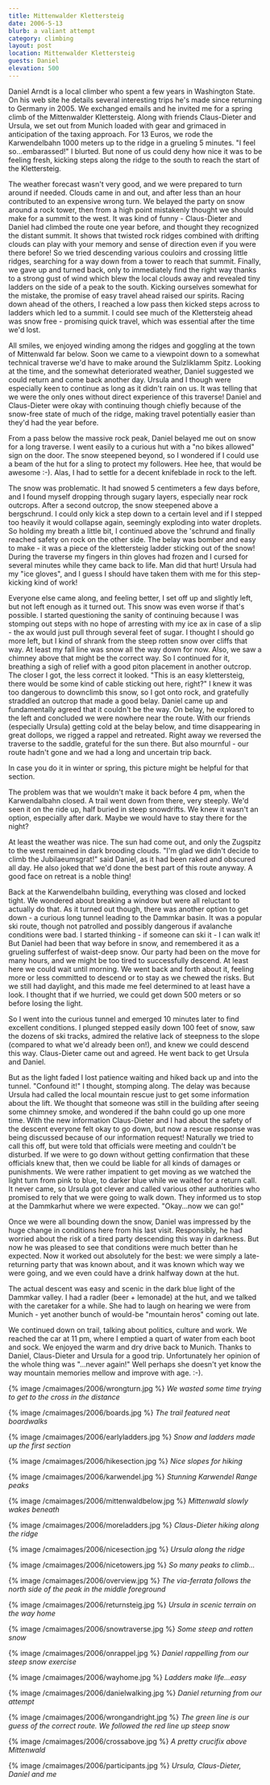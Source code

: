 ```yaml
---
title: Mittenwalder Klettersteig
date: 2006-5-13
blurb: a valiant attempt
category: climbing
layout: post
location: Mittenwalder Klettersteig
guests: Daniel
elevation: 500
---
```


Daniel Arndt is a local climber who spent a few years in Washington State. On his web site he details several interesting trips he's made since returning to Germany in 2005. We exchanged emails and he invited me for a spring climb of the Mittenwalder Klettersteig. Along with friends Claus-Dieter and Ursula, we set out from Munich loaded with gear and grimaced in anticipation of the taxing approach. For 13 Euros, we rode the Karwendelbahn 1000 meters up to the ridge in a grueling 5 minutes. "I feel so...embarassed!" I blurted. But none of us could deny how nice it was to be feeling fresh, kicking steps along the ridge to the south to reach the start of the Klettersteig.


The weather forecast wasn't very good, and we were prepared to turn around if needed. Clouds came in and out, and after less than an hour contributed to an expensive wrong turn. We belayed the party on snow around a rock tower, then from a high point mistakenly thought we should make for a summit to the west. It was kind of funny - Claus-Dieter and Daniel had climbed the route one year before, and thought they recognized the distant summit. It shows that twisted rock ridges combined with drifting clouds can play with your memory and sense of direction even if you were there before! So we tried descending various couloirs and crossing little ridges, searching for a way down from a tower to reach that summit. Finally, we gave up and turned back, only to immediately find the right way thanks to a strong gust of wind which blew the local clouds away and revealed tiny ladders on the side of a peak to the south. Kicking ourselves somewhat for the mistake, the promise of easy travel ahead raised our spirits. Racing down ahead of the others, I reached a low pass then kicked steps across to ladders which led to a summit. I could see much of the Klettersteig ahead was snow free - promising quick travel, which was essential after the time we'd lost.


All smiles, we enjoyed winding among the ridges and goggling at the town of Mittenwald far below. Soon we came to a viewpoint down to a somewhat technical traverse we'd have to make around the Sulzliklamm Spitz. Looking at the time, and the somewhat deteriorated weather, Daniel suggested we could return and come back another day. Ursula and I though were especially keen to continue as long as it didn't rain on us. It was telling that we were the only ones without direct experience of this traverse! Daniel and Claus-Dieter were okay with continuing though chiefly because of the snow-free state of much of the ridge, making travel potentially easier than they'd had the year before.


From a pass below the massive rock peak, Daniel belayed me out on snow for a long traverse. I went easily to a curious hut with a "no bikes allowed" sign on the door. The snow steepened beyond, so I wondered if I could use a beam of the hut for a sling to protect my followers. Hee hee, that would be awesome :-). Alas, I had to settle for a decent knifeblade in rock to the left.


The snow was problematic. It had snowed 5 centimeters a few days before, and I found myself dropping through sugary layers, especially near rock outcrops. After a second outcrop, the snow steepened above a bergschrund. I could only kick a step down to a certain level and if I stepped too heavily it would collapse again, seemingly exploding into water droplets. So holding my breath a little bit, I continued above the 'schrund and finally reached safety on rock on the other side. The belay was bomber and easy to make - it was a piece of the klettersteig ladder sticking out of the snow! During the traverse my fingers in thin gloves had frozen and I cursed for several minutes while they came back to life. Man did that hurt! Ursula had my "ice gloves", and I guess I should have taken them with me for this step-kicking kind of work!


Everyone else came along, and feeling better, I set off up and slightly left, but not left enough as it turned out. This snow was even worse if that's possible. I started questioning the sanity of continuing because I was stomping out steps with no hope of arresting with my ice ax in case of a slip - the ax would just pull through several feet of sugar. I thought I should go more left, but I kind of shrank from the steep rotten snow over cliffs that way. At least my fall line was snow all the way down for now. Also, we saw a chimney above that might be the correct way. So I continued for it, breathing a sigh of relief with a good piton placement in another outcrop. The closer I got, the less correct it looked. "This is an easy klettersteig, there would be some kind of cable sticking out here, right?" I knew it was too dangerous to downclimb this snow, so I got onto rock, and gratefully straddled an outcrop that made a good belay. Daniel came up and fundamentally agreed that it couldn't be the way. On belay, he explored to the left and concluded we were nowhere near the route. With our friends (especially Ursula) getting cold at the belay below, and time disappearing in great dollops, we rigged a rappel and retreated. Right away we reversed the traverse to the saddle, grateful for the sun there. But also mournful - our route hadn't gone and we had a long and uncertain trip back.


In case you do it in winter or spring, this picture might be helpful for that section.


The problem was that we wouldn't make it back before 4 pm, when the Karwendalbahn closed. A trail went down from there, very steeply. We'd seen it on the ride up, half buried in steep snowdrifts. We knew it wasn't an option, especially after dark. Maybe we would have to stay there for the night?


At least the weather was nice. The sun had come out, and only the Zugspitz to the west remained in dark brooding clouds. "I'm glad we didn't decide to climb the Jubilaeumsgrat!" said Daniel, as it had been raked and obscured all day. He also joked that we'd done the best part of this route anyway. A good face on retreat is a noble thing!


Back at the Karwendelbahn building, everything was closed and locked tight. We
wondered about breaking a window but were all reluctant to actually do that. As
it turned out though, there was another option to get down - a curious long
tunnel leading to the Dammkar basin. It was a popular ski route, though not
patrolled and possibly dangerous if avalanche conditions were bad. I started
thinking - if someone can ski it - I can walk it! But Daniel had been that way
before in snow, and remembered it as a grueling sufferfest of waist-deep snow.
Our party had been on the move for many hours, and we might be too tired to
successfully descend. At least here we could wait until morning. We went back
and forth about it, feeling more or less committed to descend or to stay as we
chewed the risks. But we still had daylight, and this made me feel determined
to at least have a look. I thought that if we hurried, we could get down 500
meters or so before losing the light.


So I went into the curious tunnel and emerged 10 minutes later to find excellent conditions. I plunged stepped easily down 100 feet of snow, saw the dozens of ski tracks, admired the relative lack of steepness to the slope (compared to what we'd already been on!), and knew we could descend this way. Claus-Dieter came out and agreed. He went back to get Ursula and Daniel.


But as the light faded I lost patience waiting and hiked back up and into the
tunnel. "Confound it!" I thought, stomping along. The delay was because Ursula
had called the local mountain rescue just to get some information about the
lift. We thought that someone was still in the building after seeing some
chimney smoke, and wondered if the bahn could go up one more time. With the new
information Claus-Dieter and I had about the safety of the descent everyone
felt okay to go down, but now a rescue response was being discussed because of
our information request! Naturally we tried to call this off, but were told
that officials were meeting and couldn't be disturbed. If we were to go down
without getting confirmation that these officials knew that, then we could be
liable for all kinds of damages or punishments. We were rather impatient to get
moving as we watched the light turn from pink to blue, to darker blue while we
waited for a return call. It never came, so Ursula got clever and called
various other authorities who promised to rely that we were going to walk down.
They informed us to stop at the Dammkarhut where we were expected. "Okay...now
we can go!"


Once we were all bounding down the snow, Daniel was impressed by the huge
change in conditions here from his last visit. Responsibly, he had worried
about the risk of a tired party descending this way in darkness. But now he was
pleased to see that conditions were much better than he expected. Now it worked
out absolutely for the best: we were simply a late-returning party that was
known about, and it was known which way we were going, and we even could have a
drink halfway down at the hut.


The actual descent was easy and scenic in the dark blue light of the Dammkar
valley. I had a radler (beer + lemonade) at the hut, and we talked with the
caretaker for a while. She had to laugh on hearing we were from Munich - yet
another bunch of would-be "mountain heros" coming out late.


We continued down on trail, talking about politics, culture and work. We
reached the car at 11 pm, where I emptied a quart of water from each boot and
sock. We enjoyed the warm and dry drive back to Munich. Thanks to Daniel,
Claus-Dieter and Ursula for a good trip. Unfortunately her opinion of the whole
thing was "...never again!" Well perhaps she doesn't yet know the way mountain
memories mellow and improve with age. :-).




{% image /cmaimages/2006/wrongturn.jpg %}
<i>We wasted some time trying to get to the cross in the distance</i>

{% image /cmaimages/2006/boards.jpg %}
<i>The trail featured neat boardwalks</i>

{% image /cmaimages/2006/earlyladders.jpg %}
<i>Snow and ladders made up the first section</i>

{% image /cmaimages/2006/hikesection.jpg %}
<i>Nice slopes for hiking</i>

{% image /cmaimages/2006/karwendel.jpg %}
<i>Stunning Karwendel Range peaks</i>

{% image /cmaimages/2006/mittenwaldbelow.jpg %}
<i>Mittenwald slowly wakes beneath</i>

{% image /cmaimages/2006/moreladders.jpg %}
<i>Claus-Dieter hiking along the ridge</i>

{% image /cmaimages/2006/nicesection.jpg %}
<i>Ursula along the ridge</i>

{% image /cmaimages/2006/nicetowers.jpg %}
<i>So many peaks to climb...</i>

{% image /cmaimages/2006/overview.jpg %}
<i>The via-ferrata follows the north side of the peak in the middle foreground</i>

{% image /cmaimages/2006/returnsteig.jpg %}
<i>Ursula in scenic terrain on the way home</i>

{% image /cmaimages/2006/snowtraverse.jpg %}
<i>Some steep and rotten snow</i>

{% image /cmaimages/2006/onrappel.jpg %}
<i>Daniel rappelling from our steep snow exercise</i>

{% image /cmaimages/2006/wayhome.jpg %}
<i>Ladders make life...easy</i>

{% image /cmaimages/2006/danielwalking.jpg %}
<i>Daniel returning from our attempt</i>

{% image /cmaimages/2006/wrongandright.jpg %}
<i>The green line is our guess of the correct route. We followed the red line up steep snow</i>

{% image /cmaimages/2006/crossabove.jpg %}
<i>A pretty crucifix above Mittenwald</i>

{% image /cmaimages/2006/participants.jpg %}
<i>Ursula, Claus-Dieter, Daniel and me</i>
